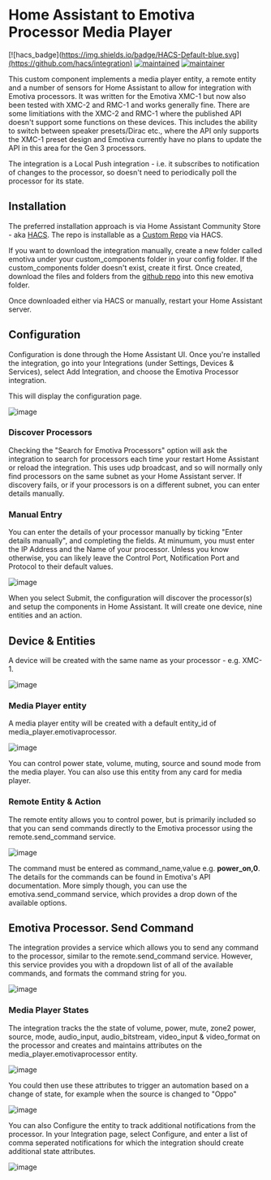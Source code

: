 # Home Assistant to Emotiva Processor Media Player


[![hacs_badge](https://img.shields.io/badge/HACS-Default-blue.svg](https://github.com/hacs/integration)
[![maintained](https://img.shields.io/maintenance/yes/2025.svg)](#)
[![maintainer](https://img.shields.io/badge/maintainer-%20%40petesUK-blue.svg)](#)


This custom component implements a media player entity, a remote entity and a number of sensors for Home Assistant to allow for integration with Emotiva processors.  It was written for the Emotiva XMC-1 but now also been tested with XMC-2 and RMC-1 and works generally fine.  There are some limitiations with the XMC-2 and RMC-1 where the published API doesn't support some functions on these devices.  This includes the ability to switch between speaker presets/Dirac etc., where the API only supports the XMC-1 preset design and Emotiva currently have no plans to update the API in this area for the Gen 3 processors.

The integration is a Local Push integration - i.e. it subscribes to notification of changes to the processor, so doesn't need to periodically poll the processor for its state.

## Installation

The preferred installation approach is via Home Assistant Community Store - aka [HACS](https://hacs.xyz/).  The repo is installable as a [Custom Repo](https://hacs.xyz/docs/faq/custom_repositories) via HACS.

If you want to download the integration manually, create a new folder called emotiva under your custom_components folder in your config folder.  If the custom_components folder doesn't exist, create it first.  Once created, download the files and folders from the [github repo](https://github.com/peteS-UK/emotiva/tree/main/custom_components/emotiva) into this new emotiva folder.

Once downloaded either via HACS or manually, restart your Home Assistant server.

## Configuration

Configuration is done through the Home Assistant UI.  Once you're installed the integration, go into your Integrations (under Settings, Devices & Services), select Add Integration, and choose the Emotiva Processor integration.

This will display the configuration page.  

![image](https://github.com/user-attachments/assets/eabfad32-22b2-437b-9afa-8ff89648d730)


### Discover Processors
Checking the "Search for Emotiva Processors" option will ask the integration to search for processors each time your restart Home Assistant or reload the integration.  This uses udp broadcast, and so will normally only find processors on the same subnet as your Home Assistant server.  If discovery fails, or if your processors is on a different subnet, you can enter details manually.

### Manual Entry
You can enter the details of your processor manually by ticking "Enter details manually", and completing the fields.  At minumum, you must enter the IP Address and the Name of your processor.  Unless you know otherwise, you can likely leave the Control Port, Notification Port and Protocol to their default values.

![image](https://github.com/user-attachments/assets/0e10c430-0720-424a-b1f4-355fb45446e1)


When you select Submit, the configuration will discover the processor(s) and setup the components in Home Assistant.  It will create one device, nine entities and an action.

## Device & Entities
A device will be created with the same name as your processor - e.g. XMC-1.

![image](https://github.com/user-attachments/assets/0cd9483d-0f5b-40b1-ab20-782e745aa398)

### Media Player entity
A media player entity will be created with a default entity_id of media_player.emotivaprocessor.  


![image](https://github.com/peteS-UK/emotiva/assets/64092177/1e90c014-3b1f-4b1e-9f04-e24b7a3bdfb9)


You can control power state, volume, muting, source and sound mode from the media player.  You can also use this entity from any card for media player.

### Remote Entity & Action
The remote entity allows you to control power, but is primarily included so that you can send commands directly to the Emotiva processor using the remote.send_command service.


![image](https://github.com/peteS-UK/emotiva/assets/64092177/a8934369-89e2-422a-ae37-5ae742e980af)


The command must be entered as command_name,value e.g. **power_on,0**.  The details for the commands can be found in Emotiva's API documentation.  More simply though, you can use the emotiva.send_command service, which provides a drop down of the available options.

## Emotiva Processor. Send Command

The integration provides a service which allows you to send any command to the processor, similar to the remote.send_command service.  However, this service provides you with a dropdown list of all of the available commands, and formats the command string for you.


![image](https://github.com/peteS-UK/emotiva/assets/64092177/1e41cc49-a5a3-4922-bd37-1903eb1ca722)


### Media Player States

The integration tracks the the state of volume, power, mute, zone2 power, source, mode, audio_input, audio_bitstream, video_input &  video_format on the processor and creates and maintains attributes on the media_player.emotivaprocessor entity.


![image](https://github.com/peteS-UK/emotiva/assets/64092177/55480ee9-705c-4904-a916-1b7b99e74ee5)


You could then use these attributes to trigger an automation based on a change of state, for example when the source is changed to "Oppo"


![image](https://github.com/peteS-UK/emotiva/assets/64092177/290519fc-c5d3-4ae2-9436-2206d17c3572)


You can also Configure the entity to track additional notifications from the processor.  In your Integration page, select Configure, and enter a list of comma seperated notifications for which the integration should create additional state attributes.


![image](https://github.com/peteS-UK/emotiva/assets/64092177/f106ce12-5110-490f-a5c3-3c15d74f8163)






